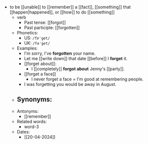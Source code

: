 - to be [[unable]] to [[remember]] a [[fact]], [[something]] that [[happen|happened]], or [[how]] to do [[something]]
	- verb
		- Past tense: [[forgot]]
		- Past participle: [[forgotten]]
	- Phonetics:
		- US: `/fɚˈɡet/`
		- UK: `/fəˈɡet/`
	- Examples:
		- I'm sorry, I've **forgotten** your name.
		- Let me [[write down]] that date [[before]] I **forget** it.
		- [[forget about]]:
			- I [[completely]] **forgot about** Jenny's [[party]].
		- [[forget a face]]
			- I never forget a face = I'm good at remembering people.
		- I was forgetting you would be away in August.
	- Synonyms:
		- 
	- Antonyms:
		- [[remember]]
	- Related words:
		- word-3
	- Dates:
		- [[20-04-2024]]
